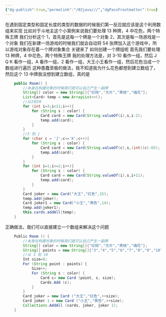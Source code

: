 ```yaml
---
{"dg-publish":true,"permalink":"/02java///","dgPassFrontmatter":true}
---
```


在遇到固定类型和固定长度的类型的数据的时候我们第一反应就应该是这个利用数组来实现
比如对于斗地主这个小案例来说我们要处理 13 种牌，4 中花色，两个特殊王牌
我们分析这个
1，首先是这每一个牌是一个对象
2，其次是每一场游戏是一个对象
我们在新建一场游戏的时候我们就会自动将 54 张牌加入这个游戏中，所以游戏对象存在着一个牌对象集合
关键来了
如何创建一个牌组呢
首先我们要处理 13 种牌，4 中花色，两个特殊王牌
我的处理方法是，对 3-10 看作一组，然后 J Q K 看作一组，A 看作一组，2 看作一组，大王小王看作一组，然后花色当成一个数组进行遍历
这种愚蠢至极的做法，我不知道我为什么花色都想到建立数组了，然后这个 13 中牌我没想到建立数组，真的是
```java
    public Room() {
        //本身在构建对象的时候我们就可以自己产生一副牌
        String[] color = new String[]{"红桃","方片","黑桃","梅花"};
        List<Card> temp = new ArrayList<>();
        //从3到10
        for (int i=3;i<11;i++){
            for (String s : color) {
                Card card = new Card(String.valueOf(i),s,i-2);
                temp.add(card);
            }
        }
        //3 到 j
        for (char c = 'J';c<='K';c++){
            for (String s : color) {
                Card card = new Card(String.valueOf(c),s,(int)(c)-65);
                temp.add(card);
            }
        }
        for (int i=1;i<=2;i++){
            for (String s : color) {
                Card card = new Card(String.valueOf(i),s,i+11);
                temp.add(card);
            }
        }
        Card joker = new Card("大王","红色",15);
        temp.add(joker);
        Card joker1 = new Card("小王","黑色",14);
        temp.add(joker1);
        this.cards.addAll(temp);
    }
```

正确做法，我们可以直接建立一个数组来解决这个问题
```java
    Public Room () {
        //本身在构建对象的时候我们就可以自己产生一副牌
        String[] color = new String[]{"红桃","方片","黑桃","梅花"};
        String[] points = new String[]{"3","4","5","6","7","8","9","10","J","Q","K","J","2"};
        //从 3 到 10
        Int size=0;
        For (String point : points) {
            Size++;
            For (String s : color) {
                Card c= new Card (point, s, size);
                Cards.Add (c);
            }
        }
        Card joker = new Card ("大王","红色",++size);
        Card joker 1 = new Card ("小王","黑色",++size);
        Collections.AddAll (cards, joker, joker 1);
    }
```
